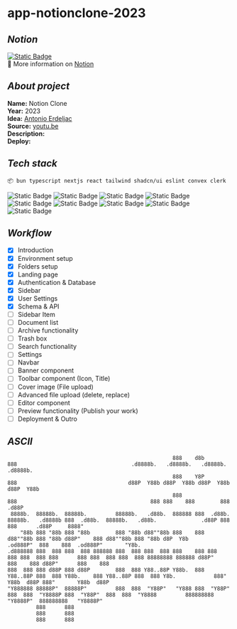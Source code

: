 # app-notionclone-2023

## _Notion_
[![Static Badge](https://img.shields.io/badge/Notion%20Document-D2E0FB)](https://dandelion-appeal-fd9.notion.site/app-notionclone-2023-cccb22fc367442099ba86f296cb2e6e8)  
📝 More information on [Notion](https://dandelion-appeal-fd9.notion.site/app-notionclone-2023-cccb22fc367442099ba86f296cb2e6e8)  

## _About project_

**Name:** Notion Clone  
**Year:** 2023  
**Idea:** [Antonio Erdeljac](https://github.com/AntonioErdeljac)  
**Source:** [youtu.be](https://www.youtube.com/@codewithantonio)  
**Description:**  
**Deploy:**  

## _Tech stack_

    📦 bun typescript nextjs react tailwind shadcn/ui eslint convex clerk

![Static Badge](https://img.shields.io/badge/bun-F9F1E1?style=for-the-badge&logo=bun&logoColor=%23000000&label=1.0.4&labelColor=F9F1E1&link=https%3A%2F%2Fwww.typescriptlang.org%2F)
![Static Badge](https://img.shields.io/badge/typescript-3178C6?style=for-the-badge&logo=typescript&logoColor=FFFFFF&label=5.2.2&labelColor=3178C6&link=https%3A%2F%2Fwww.typescriptlang.org%2F)
![Static Badge](https://img.shields.io/badge/next.js-000000?style=for-the-badge&logo=nextdotjs&logoColor=FFFFFF&label=13.5.4&labelColor=000000&link=https%3A%2F%2Fnextjs.org%2F)
![Static Badge](https://img.shields.io/badge/react-61DAFB?style=for-the-badge&logo=react&logoColor=282C34&label=18.2.0&labelColor=61DAFB&link=https%3A%2F%2Fru.legacy.reactjs.org%2F)
![Static Badge](https://img.shields.io/badge/tailwind%20css-38BDF8?style=for-the-badge&logo=tailwindcss&logoColor=F8FAFC&link=https%3A%2F%2Ftailwindcss.com%2F)
![Static Badge](https://img.shields.io/badge/eslint-4B32C3?style=for-the-badge&logo=eslint&link=https%3A%2F%2Feslint.org%2F)
![Static Badge](https://img.shields.io/badge/shadcn%2Fui-18181B?style=for-the-badge&link=https%3A%2F%2Fui.shadcn.com%2F)
![Static Badge](https://img.shields.io/badge/convex-EE342F?style=for-the-badge&link=https%3A%2F%2Fwww.convex.dev%2F)
![Static Badge](https://img.shields.io/badge/clerk-6C47FF?style=for-the-badge&link=https%3A%2F%2Fclerk.com%2F)

## _Workflow_

- [x] Introduction
- [x] Environment setup
- [x] Folders setup
- [x] Landing page
- [x] Authentication & Database
- [x] Sidebar
- [x] User Settings
- [x] Schema & API
- [ ] Sidebar Item
- [ ] Document list
- [ ] Archive functionality
- [ ] Trash box
- [ ] Search functionality
- [ ] Settings
- [ ] Navbar
- [ ] Banner component
- [ ] Toolbar component (Icon, Title)
- [ ] Cover image (File upload)
- [ ] Advanced file upload (delete, replace)
- [ ] Editor component
- [ ] Preview functionality (Publish your work)
- [ ] Deployment & Outro

## _ASCII_

                                                        888    d8b                            888                                    .d8888b.   .d8888b.   .d8888b.   .d8888b.  
                                                        888    Y8P                            888                                   d88P  Y88b d88P  Y88b d88P  Y88b d88P  Y88b 
                                                        888                                   888                                          888 888    888        888      .d88P 
     8888b.  88888b.  88888b.         88888b.   .d88b.  888888 888  .d88b.  88888b.   .d8888b 888  .d88b.  88888b.   .d88b.              .d88P 888    888      .d88P     8888"  
        "88b 888 "88b 888 "88b        888 "88b d88""88b 888    888 d88""88b 888 "88b d88P"    888 d88""88b 888 "88b d8P  Y8b         .od888P"  888    888  .od888P"       "Y8b. 
    .d888888 888  888 888  888 888888 888  888 888  888 888    888 888  888 888  888 888      888 888  888 888  888 88888888 888888 d88P"      888    888 d88P"      888    888 
    888  888 888 d88P 888 d88P        888  888 Y88..88P Y88b.  888 Y88..88P 888  888 Y88b.    888 Y88..88P 888  888 Y8b.            888"       Y88b  d88P 888"       Y88b  d88P 
    "Y888888 88888P"  88888P"         888  888  "Y88P"   "Y888 888  "Y88P"  888  888  "Y8888P 888  "Y88P"  888  888  "Y8888         888888888   "Y8888P"  888888888   "Y8888P"  
             888      888                                                                                                                                                       
             888      888                                                                                                                                                       
             888      888
